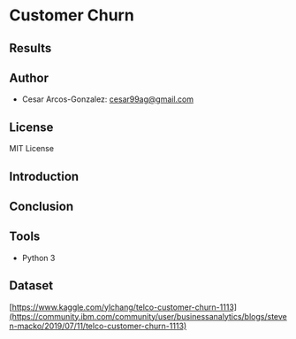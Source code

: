 # Customer Churn 

## Results

## Author
- Cesar Arcos-Gonzalez: cesar99ag@gmail.com

## License 
MIT License
## Introduction

## Conclusion
## Tools
- Python 3

## Dataset
[https://www.kaggle.com/ylchang/telco-customer-churn-1113](https://community.ibm.com/community/user/businessanalytics/blogs/steven-macko/2019/07/11/telco-customer-churn-1113)
